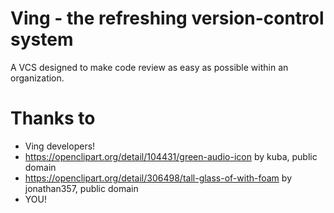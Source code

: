 # Ving - the refreshing version-control system

A VCS designed to make code review as easy as possible within an organization.

# Thanks to

- Ving developers!
- <https://openclipart.org/detail/104431/green-audio-icon> by kuba, public domain
- <https://openclipart.org/detail/306498/tall-glass-of-with-foam> by jonathan357, public domain
- YOU!
